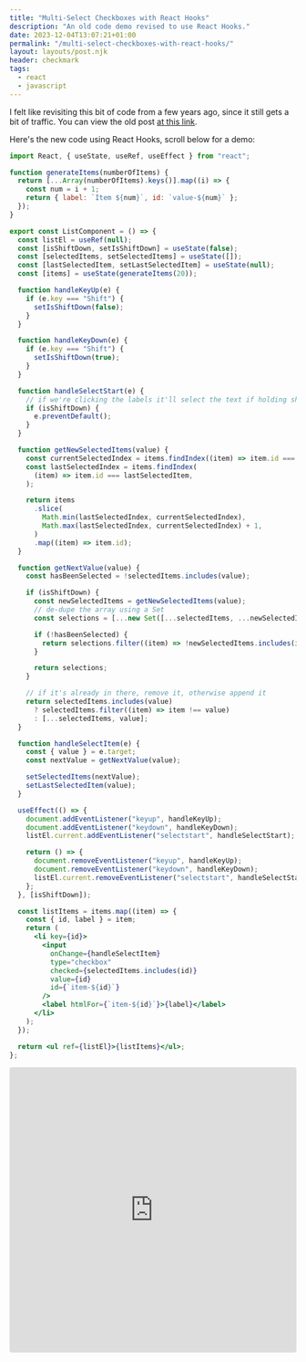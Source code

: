 ```yaml
---
title: "Multi-Select Checkboxes with React Hooks"
description: "An old code demo revised to use React Hooks."
date: 2023-12-04T13:07:21+01:00
permalink: "/multi-select-checkboxes-with-react-hooks/"
layout: layouts/post.njk
header: checkmark
tags:
  - react
  - javascript
---
```


I felt like revisiting this bit of code from a few years ago, since it still gets a bit of traffic. You can view the old post [at this link](/multi-select-checkboxes-with-react/).

Here's the new code using React Hooks, scroll below for a demo:

``` jsx
import React, { useState, useRef, useEffect } from "react";

function generateItems(numberOfItems) {
  return [...Array(numberOfItems).keys()].map((i) => {
    const num = i + 1;
    return { label: `Item ${num}`, id: `value-${num}` };
  });
}

export const ListComponent = () => {
  const listEl = useRef(null);
  const [isShiftDown, setIsShiftDown] = useState(false);
  const [selectedItems, setSelectedItems] = useState([]);
  const [lastSelectedItem, setLastSelectedItem] = useState(null);
  const [items] = useState(generateItems(20));

  function handleKeyUp(e) {
    if (e.key === "Shift") {
      setIsShiftDown(false);
    }
  }

  function handleKeyDown(e) {
    if (e.key === "Shift") {
      setIsShiftDown(true);
    }
  }

  function handleSelectStart(e) {
    // if we're clicking the labels it'll select the text if holding shift
    if (isShiftDown) {
      e.preventDefault();
    }
  }

  function getNewSelectedItems(value) {
    const currentSelectedIndex = items.findIndex((item) => item.id === value);
    const lastSelectedIndex = items.findIndex(
      (item) => item.id === lastSelectedItem,
    );

    return items
      .slice(
        Math.min(lastSelectedIndex, currentSelectedIndex),
        Math.max(lastSelectedIndex, currentSelectedIndex) + 1,
      )
      .map((item) => item.id);
  }

  function getNextValue(value) {
    const hasBeenSelected = !selectedItems.includes(value);

    if (isShiftDown) {
      const newSelectedItems = getNewSelectedItems(value);
      // de-dupe the array using a Set
      const selections = [...new Set([...selectedItems, ...newSelectedItems])];

      if (!hasBeenSelected) {
        return selections.filter((item) => !newSelectedItems.includes(item));
      }

      return selections;
    }

    // if it's already in there, remove it, otherwise append it
    return selectedItems.includes(value)
      ? selectedItems.filter((item) => item !== value)
      : [...selectedItems, value];
  }

  function handleSelectItem(e) {
    const { value } = e.target;
    const nextValue = getNextValue(value);

    setSelectedItems(nextValue);
    setLastSelectedItem(value);
  }

  useEffect(() => {
    document.addEventListener("keyup", handleKeyUp);
    document.addEventListener("keydown", handleKeyDown);
    listEl.current.addEventListener("selectstart", handleSelectStart);

    return () => {
      document.removeEventListener("keyup", handleKeyUp);
      document.removeEventListener("keydown", handleKeyDown);
      listEl.current.removeEventListener("selectstart", handleSelectStart);
    };
  }, [isShiftDown]);

  const listItems = items.map((item) => {
    const { id, label } = item;
    return (
      <li key={id}>
        <input
          onChange={handleSelectItem}
          type="checkbox"
          checked={selectedItems.includes(id)}
          value={id}
          id={`item-${id}`}
        />
        <label htmlFor={`item-${id}`}>{label}</label>
      </li>
    );
  });

  return <ul ref={listEl}>{listItems}</ul>;
};
```

<iframe src="https://codesandbox.io/embed/5txs9v?view=Editor+%2B+Preview&module=%2Fsrc%2FList.jsx"
     style="width:100%; height: 500px; border:0; border-radius: 4px; overflow:hidden;"
     title="condescending-hamilton-5txs9v"
     allow="accelerometer; ambient-light-sensor; camera; encrypted-media; geolocation; gyroscope; hid; microphone; midi; payment; usb; vr; xr-spatial-tracking"
     sandbox="allow-forms allow-modals allow-popups allow-presentation allow-same-origin allow-scripts"
   ></iframe>
